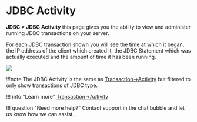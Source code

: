 # JDBC Activity

**JDBC &gt; JDBC Activity** this page gives you the
ability to view and administer running JDBC transactions on your server.

For each JDBC transaction shown you will see the time at which it began,
the IP address of the client which created it, the JDBC Statement which
was actually executed and the amount of time it has been running.

![](/frdocs/attachments/245551037/245551061.png)

!!!note
    The JDBC Activity is the same as [Transaction->Activity](../Transactions/Activity.md) but filtered to only show transactions of JDBC type.

!!! info "Learn more"
    [Transaction->Activity](../Transactions/Activity.md)

!!! question "Need more help?"
    Contact support in the chat bubble and let us know how we can assist.
